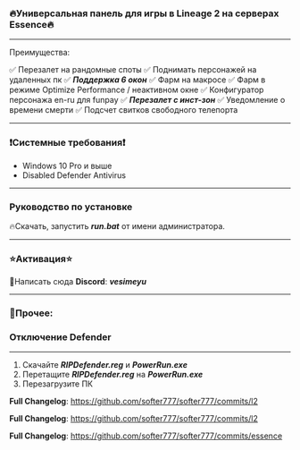 ### **🔥Универсальная панель для игры в Lineage 2 на серверах Essence🔥** 
****

Преимущества:

✅ Перезалет на рандомные  споты
✅ Поднимать персонажей на удаленных пк
✅ ***Поддержка 6 окон***
✅ Фарм на макросе
✅ Фарм в режиме Optimize Performance / неактивном окне
✅ Конфигуратор персонажа en-ru для funpay
✅ ***Перезалет с инст-зон***
✅ Уведомление о времени смерти
✅ Подсчет свитков свободного телепорта

****
### ❗Системные требования❗

- Windows 10 Pro и выше
- Disabled Defender Antivirus
****
### Руководство по установке
🔥Скачать, запустить ***run.bat*** от имени администратора.
****
### ⭐Активация⭐
🍺Написать сюда **Discord**: ***vesimeyu***
 ****
### 🎲Прочее:
### Отключение Defender
****
1. Скачайте ***RIPDefender.reg*** и ***PowerRun.exe***
2. Перетащите ***RIPDefender.reg*** на ***PowerRun.exe***
3. Перезагрузите ПК

**Full Changelog**: https://github.com/softer777/softer777/commits/l2

**Full Changelog**: https://github.com/softer777/softer777/commits/l2

**Full Changelog**: https://github.com/softer777/softer777/commits/essence
